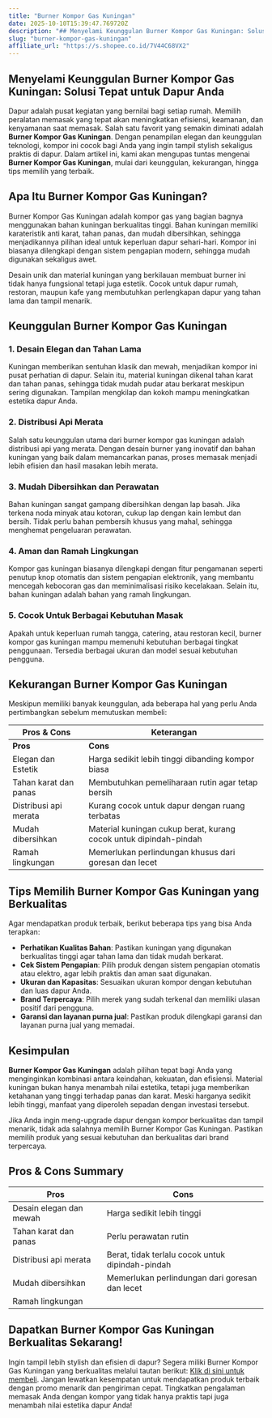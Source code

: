 ```yaml
---
title: "Burner Kompor Gas Kuningan"
date: 2025-10-10T15:39:47.769720Z
description: "## Menyelami Keunggulan Burner Kompor Gas Kuningan: Solusi Tepat untuk Dapur Anda..."
slug: "burner-kompor-gas-kuningan"
affiliate_url: "https://s.shopee.co.id/7V44C68VX2"
---
```

## Menyelami Keunggulan Burner Kompor Gas Kuningan: Solusi Tepat untuk Dapur Anda

Dapur adalah pusat kegiatan yang bernilai bagi setiap rumah. Memilih peralatan memasak yang tepat akan meningkatkan efisiensi, keamanan, dan kenyamanan saat memasak. Salah satu favorit yang semakin diminati adalah **Burner Kompor Gas Kuningan**. Dengan penampilan elegan dan keunggulan teknologi, kompor ini cocok bagi Anda yang ingin tampil stylish sekaligus praktis di dapur. Dalam artikel ini, kami akan mengupas tuntas mengenai **Burner Kompor Gas Kuningan**, mulai dari keunggulan, kekurangan, hingga tips memilih yang terbaik.

## Apa Itu Burner Kompor Gas Kuningan?

Burner Kompor Gas Kuningan adalah kompor gas yang bagian bagnya menggunakan bahan kuningan berkualitas tinggi. Bahan kuningan memiliki karateristik anti karat, tahan panas, dan mudah dibersihkan, sehingga menjadikannya pilihan ideal untuk keperluan dapur sehari-hari. Kompor ini biasanya dilengkapi dengan sistem pengapian modern, sehingga mudah digunakan sekaligus awet.

Desain unik dan material kuningan yang berkilauan membuat burner ini tidak hanya fungsional tetapi juga estetik. Cocok untuk dapur rumah, restoran, maupun kafe yang membutuhkan perlengkapan dapur yang tahan lama dan tampil menarik.

## Keunggulan Burner Kompor Gas Kuningan

### 1. Desain Elegan dan Tahan Lama

Kuningan memberikan sentuhan klasik dan mewah, menjadikan kompor ini pusat perhatian di dapur. Selain itu, material kuningan dikenal tahan karat dan tahan panas, sehingga tidak mudah pudar atau berkarat meskipun sering digunakan. Tampilan mengkilap dan kokoh mampu meningkatkan estetika dapur Anda.

### 2. Distribusi Api Merata

Salah satu keunggulan utama dari burner kompor gas kuningan adalah distribusi api yang merata. Dengan desain burner yang inovatif dan bahan kuningan yang baik dalam memancarkan panas, proses memasak menjadi lebih efisien dan hasil masakan lebih merata.

### 3. Mudah Dibersihkan dan Perawatan

Bahan kuningan sangat gampang dibersihkan dengan lap basah. Jika terkena noda minyak atau kotoran, cukup lap dengan kain lembut dan bersih. Tidak perlu bahan pembersih khusus yang mahal, sehingga menghemat pengeluaran perawatan.

### 4. Aman dan Ramah Lingkungan

Kompor gas kuningan biasanya dilengkapi dengan fitur pengamanan seperti penutup knop otomatis dan sistem pengapian elektronik, yang membantu mencegah kebocoran gas dan meminimalisasi risiko kecelakaan. Selain itu, bahan kuningan adalah bahan yang ramah lingkungan.

### 5. Cocok Untuk Berbagai Kebutuhan Masak

Apakah untuk keperluan rumah tangga, catering, atau restoran kecil, burner kompor gas kuningan mampu memenuhi kebutuhan berbagai tingkat penggunaan. Tersedia berbagai ukuran dan model sesuai kebutuhan pengguna.

## Kekurangan Burner Kompor Gas Kuningan

Meskipun memiliki banyak keunggulan, ada beberapa hal yang perlu Anda pertimbangkan sebelum memutuskan membeli:

| Pros & Cons                  | Keterangan                                               |
|------------------------------|----------------------------------------------------------|
| **Pros**                   | **Cons**                                                 |
| Elegan dan Estetik        | Harga sedikit lebih tinggi dibanding kompor biasa        |
| Tahan karat dan panas     | Membutuhkan pemeliharaan rutin agar tetap bersih       |
| Distribusi api merata     | Kurang cocok untuk dapur dengan ruang terbatas           |
| Mudah dibersihkan         | Material kuningan cukup berat, kurang cocok untuk dipindah-pindah |
| Ramah lingkungan          | Memerlukan perlindungan khusus dari goresan dan lecet   |

## Tips Memilih Burner Kompor Gas Kuningan yang Berkualitas

Agar mendapatkan produk terbaik, berikut beberapa tips yang bisa Anda terapkan:

- **Perhatikan Kualitas Bahan**: Pastikan kuningan yang digunakan berkualitas tinggi agar tahan lama dan tidak mudah berkarat.
- **Cek Sistem Pengapian**: Pilih produk dengan sistem pengapian otomatis atau elektro, agar lebih praktis dan aman saat digunakan.
- **Ukuran dan Kapasitas**: Sesuaikan ukuran kompor dengan kebutuhan dan luas dapur Anda.
- **Brand Terpercaya**: Pilih merek yang sudah terkenal dan memiliki ulasan positif dari pengguna.
- **Garansi dan layanan purna jual**: Pastikan produk dilengkapi garansi dan layanan purna jual yang memadai.

## Kesimpulan

**Burner Kompor Gas Kuningan** adalah pilihan tepat bagi Anda yang menginginkan kombinasi antara keindahan, kekuatan, dan efisiensi. Material kuningan bukan hanya menambah nilai estetika, tetapi juga memberikan ketahanan yang tinggi terhadap panas dan karat. Meski harganya sedikit lebih tinggi, manfaat yang diperoleh sepadan dengan investasi tersebut.

Jika Anda ingin meng-upgrade dapur dengan kompor berkualitas dan tampil menarik, tidak ada salahnya memilih Burner Kompor Gas Kuningan. Pastikan memilih produk yang sesuai kebutuhan dan berkualitas dari brand terpercaya.

## Pros & Cons Summary

| **Pros**                      | **Cons**                                         |
|------------------------------|--------------------------------------------------|
| Desain elegan dan mewah     | Harga sedikit lebih tinggi                     |
| Tahan karat dan panas       | Perlu perawatan rutin                          |
| Distribusi api merata       | Berat, tidak terlalu cocok untuk dipindah-pindah |
| Mudah dibersihkan           | Memerlukan perlindungan dari goresan dan lecet |
| Ramah lingkungan            |                                                  |

## Dapatkan Burner Kompor Gas Kuningan Berkualitas Sekarang!

Ingin tampil lebih stylish dan efisien di dapur? Segera miliki Burner Kompor Gas Kuningan yang berkualitas melalui tautan berikut: [Klik di sini untuk membeli](https://s.shopee.co.id/7V44C68VX2). Jangan lewatkan kesempatan untuk mendapatkan produk terbaik dengan promo menarik dan pengiriman cepat. Tingkatkan pengalaman memasak Anda dengan kompor yang tidak hanya praktis tapi juga menambah nilai estetika dapur Anda!